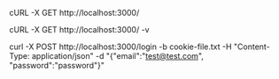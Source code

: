 cURL -X GET http://localhost:3000/

cURL -X GET http://localhost:3000/ -v

curl -X POST  http://localhost:3000/login -b cookie-file.txt -H "Content-Type: application/json" -d "{\"email\":\"test@test.com\", \"password\":\"password\"}"